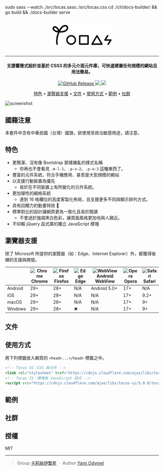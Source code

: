 
sudo sass --watch ./src/tocas.sass:./src/tocas.css
cd ./cli/docs-builder/ && go build && ./docs-builder serve

<p align="center">
  <br>
  <img src="./assets/images/logo.png" width="200">
  <br>
  <br>
</p>

---

<h4 align="center">支援響應式設計並基於 CSS3 的多元介面元件庫，可快速建置任何規模的網站且用法簡易。</h4>

<p align="center">
  <a href="https://github.com/teacat/tocas/releases">
    <img src="https://img.shields.io/github/release/teacat/tocas.svg"
         alt="GitHub Release">
  </a>
  <a href="https://github.com/teacat/tocas/issues">
      <img src="https://img.shields.io/github/issues/teacat/tocas.svg">
  </a>
  <a href="https://opensource.org/licenses/MIT">
    <img src="https://img.shields.io/badge/license-MIT-blue.svg">
  </a>
</p>

<p align="center">
  <a href="#how-to-use">特色</a> •
  <a href="#key-features">瀏覽器支援</a> •
  <a href="#credits">文件</a> •
  <a href="#download">使用方式</a> •
  <a href="#credits">範例</a> •
  <a href="#related">社群</a>
</p>

![screenshot](https://raw.githubusercontent.com/amitmerchant1990/electron-markdownify/master/app/img/markdownify.gif)

## 國籍注意

本套件中含有中華民國（台灣）國旗，欲使用至政治敏感用途，請注意。

## 特色

* 更簡潔、沒有像 Bootstrap 那樣雜亂的樣式名稱
  * 你再也不會看見 `.m-l-1`、`.p-x-2`、`.p-a-3` 這種東西了。
* 豐富的元件系統，符合手機應用、甚至是大型規模的網站
* 以支援行動裝置為優先
  * 易於在不同裝置上有所變化的元件系統。
* 更加彈性的網格系統
  * 達到 16 格欄位的高度客製化佈局，且支援更多不同與顯示排列方式。
* 具有回饋力的動畫特效 :tada:
* 標準對比的設計讓網頁更為一致化且易於閱讀
  * 不會過於強調黑白色彩，讓頁面風格更加地與人親近。
* 不仰賴 jQuery 函式庫的獨立 JavaScript 模塊

## 瀏覽器支援

除了 Microsoft 所提供的瀏覽器（如：Edge、Internet Explorer）外，都獲得後續的支援與開發。

|         | ![Chrome](https://raw.githubusercontent.com/alrra/browser-logos/master/src/chrome/chrome_64x64.png)<br>Chrome | ![Firefox](https://raw.githubusercontent.com/alrra/browser-logos/master/src/firefox/firefox_64x64.png)<br>Firefox | ![Edge](https://raw.githubusercontent.com/alrra/browser-logos/master/src/edge/edge_64x64.png)<br>Edge | ![WebView](https://raw.githubusercontent.com/alrra/browser-logos/master/src/android-webview-beta/android-webview-beta_64x64.png)<br>Android WebView | ![Opera](https://raw.githubusercontent.com/alrra/browser-logos/master/src/opera/opera_64x64.png)<br>Opera | ![Safari](https://raw.githubusercontent.com/alrra/browser-logos/master/src/safari/safari_64x64.png)<br>Safari |
|---------|--------|---------|------|-------------------|-------|--------|
| Android | 29+    | 28+     | N/A  | Android 5.0+      | 17+   | N/A    |
| iOS     | 29+    | 28+     | N/A  | N/A               | 17+   | 9.2+   |
| macOS   | 29+    | 28+     | N/A  | N/A               | 17+   | 9+     |
| Windows | 29+    | 28+     | ✖    | N/A               | 17+   | 9+     |

## 文件

## 使用方式

將下列標籤放入網頁的 `<head>...</head>` 標籤之中。

```html
<!-- Tocas UI：CSS 與元件 -->
<link rel="stylesheet" href="https://cdnjs.cloudflare.com/ajax/libs/tocas-ui/3.0.0/tocas.min.css">
<!-- Tocas JS：模塊與 JavaScript 函式 -->
<script src="https://cdnjs.cloudflare.com/ajax/libs/tocas-ui/3.0.0/tocas.min.js"></script>
```

## 範例

## 社群

## 授權

MIT

---

> Group [卡莉絲伊繁星](https://caris.events) &nbsp;&middot;&nbsp;
> Author [Yami Odymel](https://yami.io)
